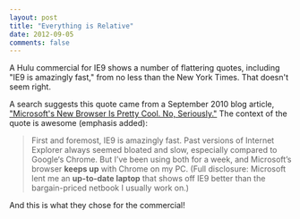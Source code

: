 ```yaml
---
layout: post
title: "Everything is Relative"
date: 2012-09-05
comments: false
---
```

A Hulu commercial for IE9 shows a number of flattering quotes, including "IE9 is amazingly fast," from no less than the New York Times. That doesn't seem right.

A search suggests this quote came from a September 2010 blog article, <a href="http://gadgetwise.blogs.nytimes.com/2010/09/15/microsofts-new-browser-is-pretty-cool-no-seriously/">"Microsoft's New Browser Is Pretty Cool. No, Seriously."</a> The context of the quote is awesome (emphasis added):

> First and foremost, IE9 is amazingly fast. Past versions of Internet Explorer always seemed bloated and slow, especially compared to Google‘s Chrome. But I’ve been using both for a week, and Microsoft’s browser **keeps up** with Chrome on my PC. (Full disclosure: Microsoft lent me an **up-to-date laptop** that shows off IE9 better than the bargain-priced netbook I usually work on.)

And this is what they chose for the commercial!
